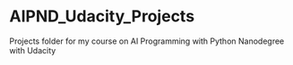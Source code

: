 # AIPND_Udacity_Projects
Projects folder for my course on AI Programming with Python Nanodegree with Udacity
